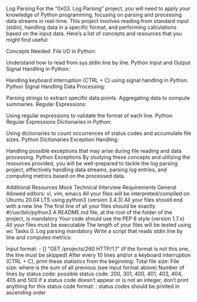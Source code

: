 Log Parsing
For the “0x03. Log Parsing” project, you will need to apply your knowledge of Python programming, focusing on parsing and processing data streams in real-time. This project involves reading from standard input (stdin), handling data in a specific format, and performing calculations based on the input data. Here’s a list of concepts and resources that you might find useful:

Concepts Needed:
File I/O in Python:

Understand how to read from sys.stdin line by line.
Python Input and Output
Signal Handling in Python:

Handling keyboard interruption (CTRL + C) using signal handling in Python.
Python Signal Handling
Data Processing:

Parsing strings to extract specific data points.
Aggregating data to compute summaries.
Regular Expressions:

Using regular expressions to validate the format of each line.
Python Regular Expressions
Dictionaries in Python:

Using dictionaries to count occurrences of status codes and accumulate file sizes.
Python Dictionaries
Exception Handling:

Handling possible exceptions that may arise during file reading and data processing.
Python Exceptions
By studying these concepts and utilizing the resources provided, you will be well-prepared to tackle the log parsing project, effectively handling data streams, parsing log entries, and computing metrics based on the processed data.

Additional Resources
Mock Technical Interview
Requirements
General
Allowed editors: vi, vim, emacs
All your files will be interpreted/compiled on Ubuntu 20.04 LTS using python3 (version 3.4.3)
All your files should end with a new line
The first line of all your files should be exactly #!/usr/bin/python3
A README.md file, at the root of the folder of the project, is mandatory
Your code should use the PEP 8 style (version 1.7.x)
All your files must be executable
The length of your files will be tested using wc
Tasks
0. Log parsing
mandatory
Write a script that reads stdin line by line and computes metrics:

Input format: <IP Address> - [<date>] "GET /projects/260 HTTP/1.1" <status code> <file size> (if the format is not this one, the line must be skipped)
After every 10 lines and/or a keyboard interruption (CTRL + C), print these statistics from the beginning:
Total file size: File size: <total size>
where <total size> is the sum of all previous <file size> (see input format above)
Number of lines by status code:
possible status code: 200, 301, 400, 401, 403, 404, 405 and 500
if a status code doesn’t appear or is not an integer, don’t print anything for this status code
format: <status code>: <number>
status codes should be printed in ascending order
